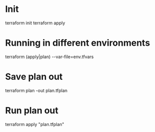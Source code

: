 # Init
terraform init
terraform apply

# Running in different environments
terraform (apply|plan) --var-file=env.tfvars

# Save plan out
terraform plan -out plan.tfplan

# Run plan out
terraform apply "plan.tfplan"
